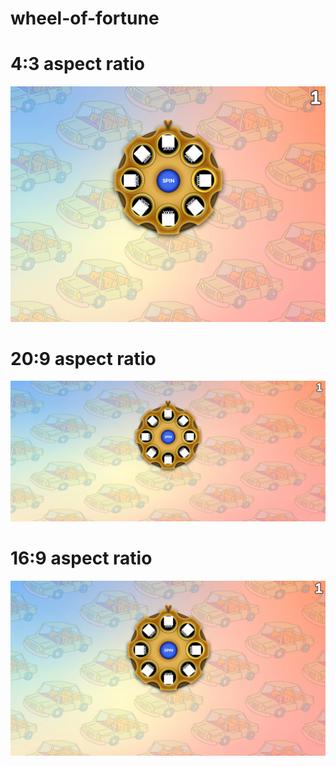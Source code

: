 # wheel-of-fortune

# 4:3 aspect ratio
![VertigoWoF](ss43.png)

# 20:9 aspect ratio
![VertigoWoF](ss209.png)

# 16:9 aspect ratio
![VertigoWoF](ss169.png)




